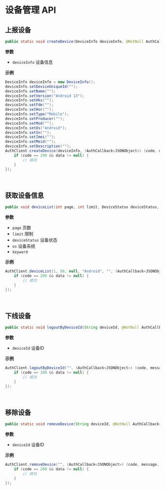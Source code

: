 # 设备管理 API

<LastUpdated/>

## 上报设备

```java
public static void createDevice(DeviceInfo deviceInfo, @NotNull AuthCallback<JSONObject> callback)
```

**参数**

* `deviceInfo` 设备信息

**示例**

```java
DeviceInfo deviceInfo = new DeviceInfo();
deviceInfo.setDeviceUniqueId("");
deviceInfo.setName("");
deviceInfo.setVersion("Android 13");
deviceInfo.setHks("");
deviceInfo.setFde("");
deviceInfo.setHor("");
deviceInfo.setType("Mobile");
deviceInfo.setProducer("");
deviceInfo.setMod("");
deviceInfo.setOs("Android");
deviceInfo.setSn("");
deviceInfo.setImei("");
deviceInfo.setMeid("");
deviceInfo.setDescription("");
AuthClient.createDevice(deviceInfo, (AuthCallback<JSONObject>) (code, message, data) -> {
    if (code == 200 && data != null) {
        // 成功
    }
});
```

<br>

## 获取设备信息

```java
public void deviceList(int page, int limit, DeviceStatus deviceStatus, String os, String keyword, @NotNull AuthCallback<ArrayList<DeviceData>> callback) 
```

**参数**

* `page` 页数
* `limit` 限制
* `deviceStatus` 设备状态
* `os` 设备系统
* `keyword` 

**示例**

```java
AuthClient.deviceList(1, 50, null, "Android", "", (AuthCallback<JSONObject>) (code, message, data) -> {
    if (code == 200 && data != null) {
        // 成功
    }
});
```

<br>

## 下线设备

```java
public static void logoutByDeviceId(String deviceId, @NotNull AuthCallback<JSONObject> callback)
```

**参数**

* `deviceId` 设备ID

**示例**

```java
AuthClient.logoutByDeviceId("", (AuthCallback<JSONObject>) (code, message, data) -> {
    if (code == 200 && data != null) {
        // 成功
    }
});
```

<br>

## 移除设备

```java
public static void removeDevice(String deviceId, @NotNull AuthCallback<JSONObject> callback)
```

**参数**

* `deviceId` 设备ID

**示例**

```java
AuthClient.removeDevice("", (AuthCallback<JSONObject>) (code, message, data) -> {
    if (code == 200 && data != null) {
        // 成功
    }
});
```

